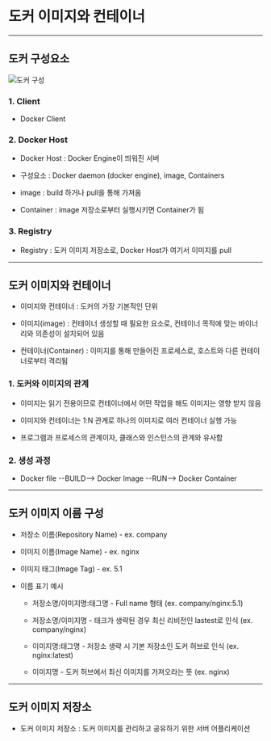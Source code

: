 # 도커 이미지와 컨테이너

***

## 도커 구성요소

![도커 구성](https://user-images.githubusercontent.com/80403988/168589887-82e0fedd-eb65-475f-86ef-5abae4e60ac7.png)

### 1. Client
- Docker Client

### 2. Docker Host
- Docker Host : Docker Engine이 띄워진 서버

- 구성요소 : Docker daemon (docker engine), image, Containers

- image : build 하거나 pull을 통해 가져옴

- Container : image 저장소로부터 실행시키면 Container가 됨

### 3. Registry
- Registry : 도커 이미지 저장소로, Docker Host가 여기서 이미지를 pull

***

## 도커 이미지와 컨테이너
- 이미지와 컨테이너 : 도커의 가장 기본적인 단위

- 이미지(image) : 컨테이너 생성할 때 필요한 요소로, 컨테이너 목적에 맞는 바이너리와 의존성이 설치되어 있음

- 컨테이너(Container) : 이미지를 통해 만들어진 프로세스로, 호스트와 다른 컨테이너로부터 격리됨

### 1. 도커와 이미지의 관계

- 이미지는 읽기 전용이므로 컨테이너에서 어떤 작업을 해도 이미지는 영향 받지 않음

- 이미지와 컨테이너는 1:N 관계로 하나의 이미지로 여러 컨테이너 실행 가능

- 프로그램과 프로세스의 관계이자, 클래스와 인스턴스의 관계와 유사함


### 2. 생성 과정

- Docker file --BUILD--> Docker Image --RUN--> Docker Container

***

## 도커 이미지 이름 구성
- 저장소 이름(Repository Name) - ex. company

- 이미지 이름(Image Name) - ex. nginx

- 이미지 태그(Image Tag) - ex. 5.1

- 이름 표기 예시

  - 저장소명/이미지명:태그명 - Full name 형태 (ex. company/nginx:5.1)
 
  - 저장소명/이미지명 - 태크가 생략된 경우 최신 리비전인 lastest로 인식 (ex. company/nginx)

  - 이미지명:태그명 - 저장소 생략 시 기본 저장소인 도커 허브로 인식 (ex. nginx:latest)

  - 이미지명 - 도커 허브에서 최신 이미지를 가져오라는 뜻 (ex. nginx)

***

## 도커 이미지 저장소

- 도커 이미지 저장소 : 도커 이미지를 관리하고 공유하기 위한 서버 어플리케이션
